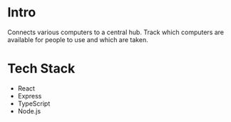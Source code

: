 # Intro

Connects various computers to a central hub. Track which computers are available for people to use and which are taken.

# Tech Stack

- React
- Express
- TypeScript
- Node.js